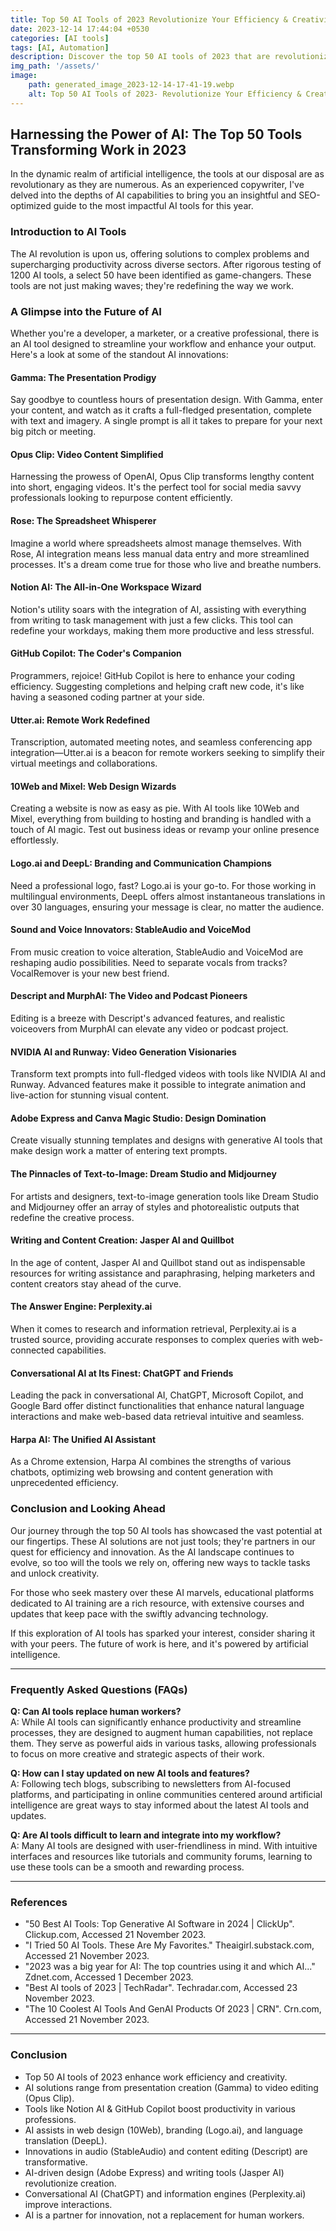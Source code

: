 ```yaml
---
title: Top 50 AI Tools of 2023 Revolutionize Your Efficiency & Creativity
date: 2023-12-14 17:44:04 +0530
categories: [AI tools]
tags: [AI, Automation]
description: Discover the top 50 AI tools of 2023 that are revolutionizing work efficiency and creativity. Upgrade your workflow with game-changing AI innovations today!
img_path: '/assets/'
image:
    path: generated_image_2023-12-14-17-41-19.webp
    alt: Top 50 AI Tools of 2023- Revolutionize Your Efficiency & Creativity!
---
```



## Harnessing the Power of AI: The Top 50 Tools Transforming Work in 2023

In the dynamic realm of artificial intelligence, the tools at our disposal are as revolutionary as they are numerous. As an experienced copywriter, I've delved into the depths of AI capabilities to bring you an insightful and SEO-optimized guide to the most impactful AI tools for this year.

### Introduction to AI Tools

The AI revolution is upon us, offering solutions to complex problems and supercharging productivity across diverse sectors. After rigorous testing of 1200 AI tools, a select 50 have been identified as game-changers. These tools are not just making waves; they're redefining the way we work.

### A Glimpse into the Future of AI

Whether you're a developer, a marketer, or a creative professional, there is an AI tool designed to streamline your workflow and enhance your output. Here's a look at some of the standout AI innovations:

#### Gamma: The Presentation Prodigy

Say goodbye to countless hours of presentation design. With Gamma, enter your content, and watch as it crafts a full-fledged presentation, complete with text and imagery. A single prompt is all it takes to prepare for your next big pitch or meeting.

#### Opus Clip: Video Content Simplified

Harnessing the prowess of OpenAI, Opus Clip transforms lengthy content into short, engaging videos. It's the perfect tool for social media savvy professionals looking to repurpose content efficiently.

#### Rose: The Spreadsheet Whisperer

Imagine a world where spreadsheets almost manage themselves. With Rose, AI integration means less manual data entry and more streamlined processes. It's a dream come true for those who live and breathe numbers.

#### Notion AI: The All-in-One Workspace Wizard

Notion's utility soars with the integration of AI, assisting with everything from writing to task management with just a few clicks. This tool can redefine your workdays, making them more productive and less stressful.

#### GitHub Copilot: The Coder's Companion

Programmers, rejoice! GitHub Copilot is here to enhance your coding efficiency. Suggesting completions and helping craft new code, it's like having a seasoned coding partner at your side.

#### Utter.ai: Remote Work Redefined

Transcription, automated meeting notes, and seamless conferencing app integration—Utter.ai is a beacon for remote workers seeking to simplify their virtual meetings and collaborations.

#### 10Web and Mixel: Web Design Wizards

Creating a website is now as easy as pie. With AI tools like 10Web and Mixel, everything from building to hosting and branding is handled with a touch of AI magic. Test out business ideas or revamp your online presence effortlessly.

#### Logo.ai and DeepL: Branding and Communication Champions

Need a professional logo, fast? Logo.ai is your go-to. For those working in multilingual environments, DeepL offers almost instantaneous translations in over 30 languages, ensuring your message is clear, no matter the audience.

#### Sound and Voice Innovators: StableAudio and VoiceMod

From music creation to voice alteration, StableAudio and VoiceMod are reshaping audio possibilities. Need to separate vocals from tracks? VocalRemover is your new best friend.

#### Descript and MurphAI: The Video and Podcast Pioneers

Editing is a breeze with Descript's advanced features, and realistic voiceovers from MurphAI can elevate any video or podcast project.

#### NVIDIA AI and Runway: Video Generation Visionaries

Transform text prompts into full-fledged videos with tools like NVIDIA AI and Runway. Advanced features make it possible to integrate animation and live-action for stunning visual content.

#### Adobe Express and Canva Magic Studio: Design Domination

Create visually stunning templates and designs with generative AI tools that make design work a matter of entering text prompts.

#### The Pinnacles of Text-to-Image: Dream Studio and Midjourney

For artists and designers, text-to-image generation tools like Dream Studio and Midjourney offer an array of styles and photorealistic outputs that redefine the creative process.

#### Writing and Content Creation: Jasper AI and Quillbot

In the age of content, Jasper AI and Quillbot stand out as indispensable resources for writing assistance and paraphrasing, helping marketers and content creators stay ahead of the curve.

#### The Answer Engine: Perplexity.ai

When it comes to research and information retrieval, Perplexity.ai is a trusted source, providing accurate responses to complex queries with web-connected capabilities.

#### Conversational AI at Its Finest: ChatGPT and Friends

Leading the pack in conversational AI, ChatGPT, Microsoft Copilot, and Google Bard offer distinct functionalities that enhance natural language interactions and make web-based data retrieval intuitive and seamless.

#### Harpa AI: The Unified AI Assistant

As a Chrome extension, Harpa AI combines the strengths of various chatbots, optimizing web browsing and content generation with unprecedented efficiency.

### Conclusion and Looking Ahead

Our journey through the top 50 AI tools has showcased the vast potential at our fingertips. These AI solutions are not just tools; they're partners in our quest for efficiency and innovation. As the AI landscape continues to evolve, so too will the tools we rely on, offering new ways to tackle tasks and unlock creativity.

For those who seek mastery over these AI marvels, educational platforms dedicated to AI training are a rich resource, with extensive courses and updates that keep pace with the swiftly advancing technology.

If this exploration of AI tools has sparked your interest, consider sharing it with your peers. The future of work is here, and it's powered by artificial intelligence.

---

### Frequently Asked Questions (FAQs)

**Q: Can AI tools replace human workers?**  
A: While AI tools can significantly enhance productivity and streamline processes, they are designed to augment human capabilities, not replace them. They serve as powerful aids in various tasks, allowing professionals to focus on more creative and strategic aspects of their work.

**Q: How can I stay updated on new AI tools and features?**  
A: Following tech blogs, subscribing to newsletters from AI-focused platforms, and participating in online communities centered around artificial intelligence are great ways to stay informed about the latest AI tools and updates.

**Q: Are AI tools difficult to learn and integrate into my workflow?**  
A: Many AI tools are designed with user-friendliness in mind. With intuitive interfaces and resources like tutorials and community forums, learning to use these tools can be a smooth and rewarding process.

---

### References

- "50 Best AI Tools: Top Generative AI Software in 2024 | ClickUp". Clickup.com, Accessed 21 November 2023.
- "I Tried 50 AI Tools. These Are My Favorites." Theaigirl.substack.com, Accessed 21 November 2023.
- "2023 was a big year for AI: The top countries using it and which AI..." Zdnet.com, Accessed 1 December 2023.
- "Best AI tools of 2023 | TechRadar". Techradar.com, Accessed 23 November 2023.
- "The 10 Coolest AI Tools And GenAI Products Of 2023 | CRN". Crn.com, Accessed 21 November 2023.

---

### Conclusion

- Top 50 AI tools of 2023 enhance work efficiency and creativity.
- AI solutions range from presentation creation (Gamma) to video editing (Opus Clip).
- Tools like Notion AI & GitHub Copilot boost productivity in various professions.
- AI assists in web design (10Web), branding (Logo.ai), and language translation (DeepL).
- Innovations in audio (StableAudio) and content editing (Descript) are transformative.
- AI-driven design (Adobe Express) and writing tools (Jasper AI) revolutionize creation.
- Conversational AI (ChatGPT) and information engines (Perplexity.ai) improve interactions.
- AI is a partner for innovation, not a replacement for human workers.
